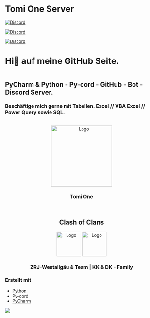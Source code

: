 # Tomi One Server

[![Discord](https://img.shields.io/discord/980461610948771911?color=blue&label=Tomi.One&logo=discord&logoColor=white&style=for-the-badge)](https://discord.gg/ENVnkdrnfa)

[![Discord](https://img.shields.io/discord/1199266596754030665?color=blue&label=ZRJ-W-Team&logo=discord&logoColor=white&style=for-the-badge)](https://discord.gg/2wFEqBuGeh)

[![Discord](https://img.shields.io/discord/730390436442538024?color=blue&label=KK-DK-Family&logo=discord&logoColor=white&style=for-the-badge)](https://discord.gg/RtgaJNx3ka)



# Hi👋 auf meine GitHub Seite.

```yaml
```
##  PyCharm & Python - Py-cord - GitHub - Bot - Discord Server.

### Beschäftige mich gerne mit Tabellen.  Excel  // VBA Excel // Power Query sowie SQL.


<!-- PROJECT LOGOS -->

<br />
<div align="center"> 
 <img src="https://images-ext-2.discordapp.net/external/_PhoAFWdZnDwKm403iEag_Krj3s2_7FM67Q_CttIN4g/%3Fsize%3D1024/https/cdn.discordapp.com/icons/980461610948771911/7f74903ab4eba3915cddd4680b6990eb.png" alt="Logo" width="200" height="200">
<h3 align="center">Tomi One</h3>
</div>

<br />
<div align="center">
<h2 align="center">Clash of Clans</h2>
<img src="https://cdn.discordapp.com/attachments/1201496639056126072/1242030868537675867/ZRJ-W-tb-Logo3.jpg?ex=6652f262&is=6651a0e2&hm=9c02c191ce33e5841f07c3810d02c024a535efe45f990ef8768fe1bbd12d808c&" alt="Logo" width="80" height="80">



<img src="https://cdn.discordapp.com/attachments/1149785651382857770/1243893644830838815/Download_25.png?ex=665321bb&is=6651d03b&hm=d91d6d0df0e11f53c7ca0db352eb3c7cc3442012dbb9b118f90650403491fac2&" alt="Logo" width="80" height="80">
<h3 align="center"> ZRJ-Westallgäu & Team  |  KK & DK - Family</h3>
</div>


<!-- ABOUT THE PROJECT -->

### Erstellt mit

* [Python](https://www.python.org/)
* [Py-cord](https://www.pycord.dev/)
* [PyCharm](https://www.jetbrains.com/pycharm/)



![](https://github-readme-stats.vercel.app/api?username=anuraghazra&show_icons=true&theme=solarized-dark)


